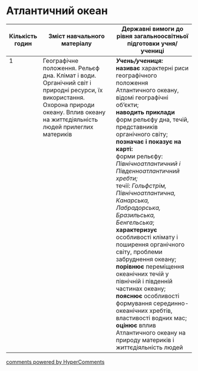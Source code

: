 <div id="hypercomments_widget" class="js-hypercomments-widget invisible"></div>

# Атлантичний океан

<table>
  <tr>
    <td width="10%" align="center"><b>Кількість годин</b></td>  
    <td width="45%" align="center"><b>Зміст навчального матеріалу</b></td>
    <td width="45%" align="center"><b>Державні вимоги до рівня загальноосвітньої підготовки учня/учениці</b></td>
  </tr>
<tbody>
  <tr>
<td width="10%" style="vertical-align:top !important;">1</td>
    <td width="45%" style="vertical-align:top !important;">
Географічне положення. Рельєф дна. Клімат і води.  Органічний світ і природні ресурси, їх використання. Охорона природи океану. Вплив океану на життєдіяльність людей прилеглих материків
</td>
    <td width="45%" style="vertical-align:top !important;">
<i><b>Учень/учениця:</b></i><br>
<b>називає</b> характерні риси географічного положення Атлантичного океану, відомі географічні об’єкти; <br>
<b>наводить приклади</b> форм рельєфу дна, течій, представників органічного світу;<br>
<b>позначає і показує на карті: </b><br>
форми рельєфу: <i>Північноатлантичний і Південноатлантичний хребти;</i> <br>
течії: <i>Гольфстрім, Північноатлантична, Канарська, Лабрадорська, Бразильська, Бенгельська</i>;<br>
<b>характеризує</b> особливості клімату і поширення органічного світу, проблеми забруднення океану;<br>
<b>порівнює</b> переміщення океанічних течій у північній і південній частинах океану;<br>
<b>пояснює</b> особливості формування серединно-океанічних хребтів,  властивості водних мас; <br>
<b>оцінює</b> вплив Атлантичного океану на природу материків і життєдіяльність людей</td>
  </tr>
</tbody>
</table>

<div class="js-hypercomments-container">
<a href="http://hypercomments.com" class="hc-link" title="comments widget">comments powered by HyperComments</a>
</div>